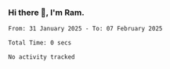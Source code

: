 ### Hi there 👋, I'm Ram.

<!--START_SECTION:waka-->

```txt
From: 31 January 2025 - To: 07 February 2025

Total Time: 0 secs

No activity tracked
```

<!--END_SECTION:waka-->
